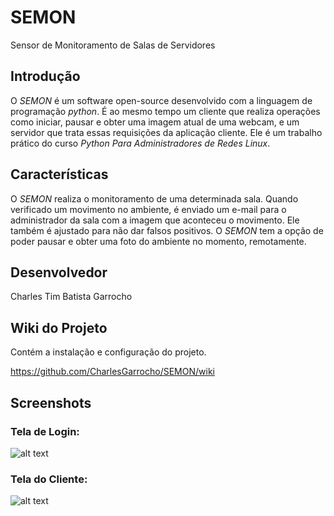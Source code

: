 SEMON
======
Sensor de Monitoramento de Salas de Servidores

## Introdução #
O _SEMON_ é um software open-source desenvolvido com a linguagem de programação _python_. É ao mesmo tempo um cliente que realiza operações como iniciar, pausar e obter uma imagem atual de uma webcam, e um servidor que trata essas requisições da aplicação cliente. Ele é um trabalho prático do curso _Python Para Administradores de Redes Linux_.

## Características #
O _SEMON_ realiza o monitoramento de uma determinada sala. Quando verificado um movimento no ambiente, é enviado um e-mail para o administrador da sala com a imagem que aconteceu o movimento. Ele também é ajustado para não dar falsos positivos. O _SEMON_ tem a opção de poder pausar e obter uma foto do ambiente no momento, remotamente.

## Desenvolvedor #
Charles Tim Batista Garrocho

## Wiki do Projeto #
Contém a instalação e configuração do projeto.

https://github.com/CharlesGarrocho/SEMON/wiki

## Screenshots #
### Tela de Login:

![alt text](https://raw.github.com/CharlesGarrocho/SEMON/master/samples/tela_login.png "Tela Login")

### Tela do Cliente:

![alt text](https://raw.github.com/CharlesGarrocho/SEMON/master/samples/tela_cliente.png "Tela Cliente")